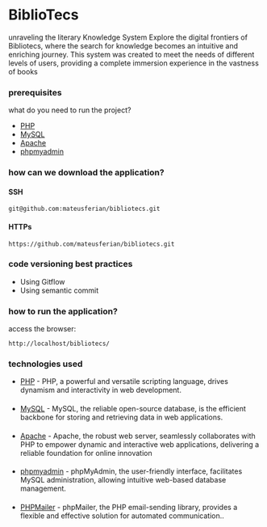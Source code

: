 # BiblioTecs
unraveling the literary Knowledge System
Explore the digital frontiers of Bibliotecs, where the search for knowledge becomes an intuitive and enriching journey. This system was created to meet the needs of different levels of users, providing a complete immersion experience in the vastness of books

### prerequisites
what do you need to run the project?
 * [PHP](https://www.php.net/)
 * [MySQL](https://www.mysql.com/)
 * [Apache](https://httpd.apache.org/)
 * [phpmyadmin](https://www.phpmyadmin.net/)

### how can we download the application?
#### SSH
```
git@github.com:mateusferian/bibliotecs.git
```
#### HTTPs
```
https://github.com/mateusferian/bibliotecs.git
```

### code versioning best practices
* Using Gitflow
* Using semantic commit

### how to run the application?
access the browser:

```
http://localhost/bibliotecs/
```
### technologies used

* [PHP](https://www.php.net/) - PHP, a powerful and versatile scripting language, drives dynamism and interactivity in web development.
####
* [MySQL](https://www.mysql.com/) - MySQL, the reliable open-source database, is the efficient backbone for storing and retrieving data in web applications.
####
* [Apache](https://httpd.apache.org/) - Apache, the robust web server, seamlessly collaborates with PHP to empower dynamic and interactive web applications, delivering a reliable foundation for online innovation
####
* [phpmyadmin](https://www.phpmyadmin.net/) - phpMyAdmin, the user-friendly interface, facilitates MySQL administration, allowing intuitive web-based database management.
####
* [PHPMailer](https://github.com/PHPMailer/PHPMailer) - phpMailer, the PHP email-sending library, provides a flexible and effective solution for automated communication..